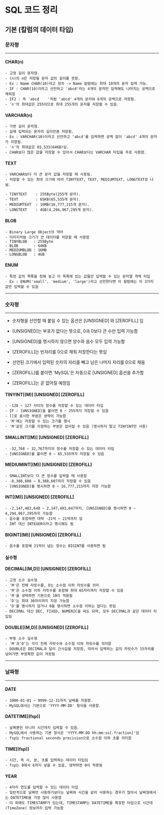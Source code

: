 # SQL 코드 정리
## 기본 (칼럼의 데이터 타입)
### 문자형
------
#### CHAR(n)
    - 고정 길이 문자형. 
    - (n)의 n은 저장될 문자 값의 길이를 뜻함.
    - Ex : Name CHAR(10)라고 정의 -> Name 칼럼에는 최대 10개의 문자 입력 가능.
    - IF : CHAR(10)이라고 선언하고 'abcd'라는 4개의 문자만 입력해도 나머지는 공백으로 채워짐
    - IF2 : 즉 'abcd    '처럼 'abcd' 4개의 문자와 6개의 공백으로 저장됨.
    - 'n'의 최대값은 255이므로 최대 255개의 문자를 저장할 수 있음.

#### VARCHAR(n)
    - 가변 길이 문자형.
    - 실제 입력되는 문자의 길이만큼 저장됨.
    - Ex : VARCHAR(10)이라고 선언하고 'abcd'를 입력하면 공백 없이 'abcd' 4개의 문자가 저장됨.
    - 'n'의 최대값은 65.533(64KB)임.
    - CHAR보다 많은 값을 저장할 수 있어서 CHAR보다는 VARCHAR 타입을 주로 사용함.
    
#### TEXT
    - VARCHAR보다 더 큰 문자 값을 저장할 때 사용됨.
    - 저장할 수 있는 최대 크기에 따라 TINYTEXT, TEXT, MEDIUMTEXT, LONGTEXT로 나뉨.
    
    - TINYTEXT    : 255Byte(255개 문자).
    - TEXT        : 65KB(65,535개 문자).
    - MEDIUMTEXT  : 16MB(16,777,215개 문자).
    - LONGTEXT    : 4GB(4,294,967,295개 문자).

#### BLOB
    - Binary Large Object의 약어
    - 이미지처럼 크기가 큰 데이터를 저장할 때 사용함
    - TINYBLOB   : 255Byte
    - BLOB       : 64KB
    - MEDIUMBLOB : 16MB
    - LONGBLOB   : 4GB

#### ENUM
    - 특정 값의 목록을 정해 놓고 이 목록에 있는 값들만 입력할 수 있는 문자열 객체 타입
    - Ex : ENUM('small', 'medium', 'large')라고 선언한다면 이 칼럼에는 이 3가지 값만 입력할 수 있음

-------
### 숫자형
-------
- 숫자형을 선언할 때 붙일 수 있는 옵션은 [UNSIGNED] 와 [ZEROFILL] 임

- [UNSIGNED]는 부호가 없다는 뜻으로, 0과 0보다 큰 수만 입력 가능함
- [UNSIGNED]를 명시하지 않으면 양수와 음수 모두 입력 가능함

- [ZEROFILL]는 빈자리를 0으로 채워 저장한다는 뜻임
- 선언된 크기에서 입력된 숫자의 자리를 빼고 남은 나머지 자리를 0으로 채움
- [ZEROFILL]를 붙이면 'MySQL'은 자동으로 [UNSIGNED] 옵션을 추가함
- [ZEROFILL]는 곧 없어질 예정임

#### TINYINT[(M)] [UNSIGNED] [ZEROFILL]
    - -128 ~ 127 사이의 정수를 저장할 수 있는 데이터 타입
    - IF : [UNSIGNED]을 붙이면 0 ~ 255까지 저장할 수 있음
    - []로 표시한 부분은 생략이 가능함
    - 'M'에는 저장할 수 있는 크기를 명시
    - 'M'같은 크기를 지정하는 부분은 없어질 수 있음 (명시하지 말고 TINYINT만 사용)

#### SMALLINT[(M)] [UNSIGNED] [ZEROFILL]
    - -32,768 ~ 32,767까지의 정수를 저장할 수 있는 데이터 타입
    - [UNSIGNED]를 붙이면 0 ~ 65,535까지 저장할 수 있음

#### MEDIUMINT[(M)] [UNSIGNED] [ZEROFILL]
    - SMALLINT보다 더 큰 정수를 입력할 때 사용함
    - -8,388,608 ~ 8,388,607까지 저장할 수 있음
    - [UNSIGNED]를 명시하면 0 ~ 16,777,215까지 저장 가능함

#### INT[(M)] [UNSIGNED] [ZEROFILL]
    - -2,147,483,648 ~ 2,147,483,647까지, [UNSIGNED]를 명시하면 0 ~ 4,294,967,295까지 가능함
    - 음수를 포함하면 대략 -21억 ~ 21억까지 임
    - INT 대신 INTEGER이라고 명시해도 됨

#### BIGINT[(M)] [UNSIGNED] [ZEROFILL]
    - 음수를 포함해 21억이 넘는 정수는 BIGINT를 사용하면 됨

#### 실수형    
#### DECIMAL[(M,D)] [UNSIGNED] [ZEROFILL]
    - 고정 소수 실수형
    - 'M'은 전체 자릿수를, D는 소수점 이하 자릿수를 의미
    - 'M'은 소수점 이하 자릿수를 포함해 최대 65자리까지 저장할 수 있음
    - 'M'을 생략하면 기본으로 10이 적용됨
    - 'D'는 최대 30자리까지 지정 가능함
    - 'D'를 명시하지 않거나 0을 명시하면 소수점 이하는 없다는 뜻임
    - DECIMAL 대신 DEC, FIXED, NUMERIC을 써도 되며, 모두 DECIMAL과 같은 데이터 타입임

#### DOUBLE[(M,D)] [UNSIGNED] [ZEROFILL]
    - 부동 소수 실수형
    - 'M'과'D'는 각각 전체 자릿수와 소수점 이하 자릿수를 의미함
    - DOUBLE은 DECIMAL과 달리 근사값을 저장함, 따라서 입력하는 값의 자릿수가 15자리를 넘어가면 부정확한 값이 저장됨
    
------
### 날짜형
------
#### DATE
    - 1000-01-01 ~ 9999-12-31까지 날짜를 지원함.
    - MySQL에서는 기본으로 'YYYY-MM-DD' 형식을 사용함.

#### DATETIME[(fsp)]
    - 날짜뿐만 아니라 시간까지 입력할 수 있음.
    - MySQL에서 사용하는 기본 형식은 'YYYY-MM-DD hh:mm:ss[.fraction]'임
    - fsp는 fractional seconds precision으로 소수점 이하 초를 의미함

#### TIME[(fsp)]
    - 시간, 즉 시, 분, 초를 입력하는 데이터 타입임
    - fsp는 0에서 6까지 넣을 수 있음, 생략하면 0이 적용됨

#### YEAR
    - 4자리 연도를 입력할 수 있는 데이터 타입
    - 일반적으로 날짜만 사용하기보다는 날짜와 시간을 같이 사용하는 경우가 많아서 날짜형에서는 DATETIME을 가장 많이 사용함
    - 이 외에도 TIMESTAMP가 있는데, TIMESTAMP는 DATETIME을 확장한 타입으로 시간대(TimeZone) 정보까지 입력 가능함
    